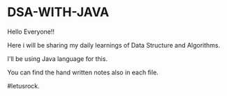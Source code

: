 # DSA-WITH-JAVA

Hello Everyone!!

Here i will be sharing my daily learnings of Data Structure and Algorithms.

I'll be using Java language for this.

You can find the hand written notes also in each file.

#letusrock.
